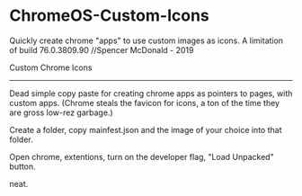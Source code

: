 # ChromeOS-Custom-Icons
Quickly create chrome "apps" to use custom images as icons. A limitation of build 76.0.3809.90
//Spencer McDonald - 2019


Custom Chrome Icons
___________________________________________________

Dead simple copy paste for creating chrome apps as pointers to pages, with custom apps.
(Chrome steals the favicon for icons, a ton of the time they are gross low-rez garbage.)

Create a folder, copy mainfest.json and the image of your choice into that folder.

Open chrome, extentions, turn on the developer flag, "Load Unpacked" button.

neat.
